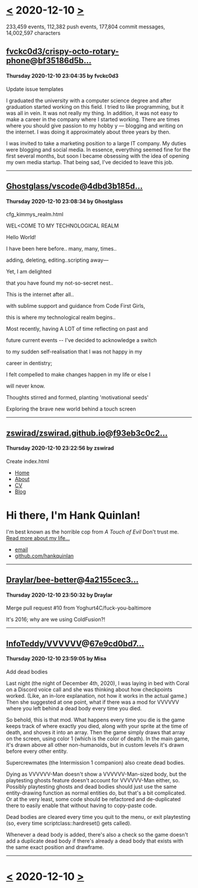 # [<](2020-12-09.md) 2020-12-10 [>](2020-12-11.md)

233,459 events, 112,382 push events, 177,804 commit messages, 14,002,597 characters


## [fvckc0d3/crispy-octo-rotary-phone](https://github.com/fvckc0d3/crispy-octo-rotary-phone)@[bf35186d5b...](https://github.com/fvckc0d3/crispy-octo-rotary-phone/commit/bf35186d5bf8b1cffade845ad36578e013dd6610)
#### Thursday 2020-12-10 23:04:35 by fvckc0d3

Update issue templates

I graduated the university with a computer science degree and after graduation started working on this field. I tried to like programming, but it was all in vein. It was not really my thing. In addition, it was not easy to make a career in the company where I started working. There are times where you should give passion to my hobby y — blogging and writing on the internet. I was doing it approximately about three years by then.

I was invited to take a marketing position to a large IT company. My duties were blogging and social media. In essence, everything seemed fine for the first several months, but soon I became obsessing with the idea of opening my own media startup. That being sad, I've decided to leave this job.

---
## [Ghostglass/vscode](https://github.com/Ghostglass/vscode)@[4dbd3b185d...](https://github.com/Ghostglass/vscode/commit/4dbd3b185dea71145c6e79cb658807591d21e02d)
#### Thursday 2020-12-10 23:08:34 by Ghostglass

cfg_kimmys_realm.html

WEL<COME TO MY TECHNOLOGICAL REALM

Hello World!

I have been here before.. many, many, times..

adding, deleting, editing..scripting away—

Yet, I am delighted

that you have found my not-so-secret nest..

This is the internet after all..

with sublime support and guidance from Code First Girls,

this is where my technological realm begins..

Most recently, having A LOT of time reflecting on past and

future current events -- I've decided to acknowledge a switch

to my sudden self-realisation that I was not happy in my

career in dentistry;

I felt compelled to make changes happen in my life or else I

will never know.

Thoughts stirred and  formed, planting 'motivational seeds'

Exploring the brave new world behind a touch screen

---
## [zswirad/zswirad.github.io](https://github.com/zswirad/zswirad.github.io)@[f93eb3c0c2...](https://github.com/zswirad/zswirad.github.io/commit/f93eb3c0c2e218adff94b467ed2ebd18ba5ac618)
#### Thursday 2020-12-10 23:22:56 by zswirad

Create index.html

<!DOCTYPE html>
<html>
	<head>
		<title>Hank Quinlan, Horrible Cop</title>
	</head>
	<body>
		<nav>
    		<ul>
        		<li><a href="/">Home</a></li>
	        	<li><a href="/about">About</a></li>
        		<li><a href="/cv">CV</a></li>
        		<li><a href="/blog">Blog</a></li>
    		</ul>
		</nav>
		<div class="container">
    		<div class="blurb">
        		<h1>Hi there, I'm Hank Quinlan!</h1>
				<p>I'm best known as the horrible cop from <em>A Touch of Evil</em> Don't trust me. <a href="/about">Read more about my life...</a></p>
    		</div><!-- /.blurb -->
		</div><!-- /.container -->
		<footer>
    		<ul>
        		<li><a href="mailto:hankquinlanhub@gmail.com">email</a></li>
        		<li><a href="https://github.com/hankquinlan">github.com/hankquinlan</a></li>
			</ul>
		</footer>
	</body>
</html>

---
## [Draylar/bee-better](https://github.com/Draylar/bee-better)@[4a2155cec3...](https://github.com/Draylar/bee-better/commit/4a2155cec3a2411f40269d15c0701b70d4ba0924)
#### Thursday 2020-12-10 23:50:32 by Draylar

Merge pull request #10 from Yoghurt4C/fuck-you-baltimore

It's 2016; why are we using ColdFusion?!

---
## [InfoTeddy/VVVVVV](https://github.com/InfoTeddy/VVVVVV)@[67e9cd0bd7...](https://github.com/InfoTeddy/VVVVVV/commit/67e9cd0bd7b54bd8aeab8a9d8dac7674b3efb11f)
#### Thursday 2020-12-10 23:59:05 by Misa

Add dead bodies

Last night (the night of December 4th, 2020), I was laying in bed with
Coral on a Discord voice call and she was thinking about how checkpoints
worked. (Like, an in-lore explanation, not how it works in the actual
game.) Then she suggested at one point, what if there was a mod for
VVVVVV where you left behind a dead body every time you died.

So behold, this is that mod. What happens every time you die is the game
keeps track of where exactly you died, along with your sprite at the
time of death, and shoves it into an array. Then the game simply draws
that array on the screen, using color 1 (which is the color of death).
In the main game, it's drawn above all other non-humanoids, but in
custom levels it's drawn before every other entity.

Supercrewmates (the Intermission 1 companion) also create dead bodies.

Dying as VVVVVV-Man doesn't show a VVVVVV-Man-sized body, but the
playtesting ghosts feature doesn't account for VVVVVV-Man either, so.
Possibly playtesting ghosts and dead bodies should just use the same
entity-drawing function as normal entities do, but that's a bit
complicated. Or at the very least, some code should be refactored and
de-duplicated there to easily enable that without having to copy-paste
code.

Dead bodies are cleared every time you quit to the menu, or exit
playtesting (so, every time scriptclass::hardreset() gets called).

Whenever a dead body is added, there's also a check so the game doesn't
add a duplicate dead body if there's already a dead body that exists
with the same exact position and drawframe.

---

# [<](2020-12-09.md) 2020-12-10 [>](2020-12-11.md)

